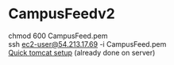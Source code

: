 CampusFeedv2
============
chmod 600 CampusFeed.pem<br>
ssh ec2-user@54.213.17.69 -i CampusFeed.pem<br>
[Quick tomcat setup](http://coenraets.org/blog/2011/11/set-up-an-amazon-ec2-instance-with-tomcat-and-mysql-5-minutes-tutorial/) (already done on server)
